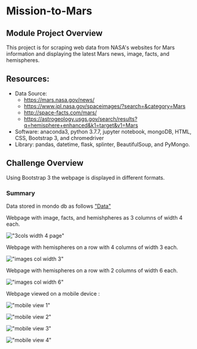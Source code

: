 # Mission-to-Mars

## Module Project Overview

This project is for scraping web data from NASA's websites for Mars information and displaying the latest Mars news, image, facts, and hemispheres.

## Resources:
  - Data Source: 
    - https://mars.nasa.gov/news/
    - https://www.jpl.nasa.gov/spaceimages/?search=&category=Mars
    - http://space-facts.com/mars/
    - https://astrogeology.usgs.gov/search/results?q=hemisphere+enhanced&k1=target&v1=Mars
  - Software: anaconda3, python 3.7.7, jupyter notebook, mongoDB, HTML, CSS, Bootstrap 3, and chromedriver
  - Library: pandas, datetime, flask, splinter, BeautifulSoup, and PyMongo.


## Challenge Overview

Using Bootstrap 3 the webpage is displayed in different formats.

### Summary

Data stored in mondo db as follows
["Data"](./Resources/mongo_db_find.txt)


Webpage with image, facts, and hemishpheres as 3 columns of width 4 each.

  !["3cols width 4 page"](./Resources/mars_page_3_grid.png "3 columns")
  

Webpage with hemispheres on a row with 4 columns of width 3 each.

  !["images col width 3"](./Resources/mars_page_col3_grid.png "col-md-3")
  

Webpage with hemispheres on a row with 2 columns of width 6 each.

  !["images col width 6"](./Resources/mars_page_col6_grid.png "col-md-6")
  

Webpage viewed on a mobile device :

  !["mobile view 1"](./Resources/mars_page_mobile_view_1.png "mobile 1")
  
  !["mobile view 2"](./Resources/mars_page_mobile_view_2.png "mobile 2")
  
  !["mobile view 3"](./Resources/mars_page_mobile_view_3.png "mobile 3")
  
  !["mobile view 4"](./Resources/mars_page_mobile_view_4.png "mobile 4")
  
  
